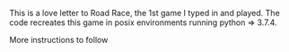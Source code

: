 This is a love letter to Road Race, the 1st game I typed in and played.  The
code recreates this game in posix environments running python => 3.7.4.

More instructions to follow
